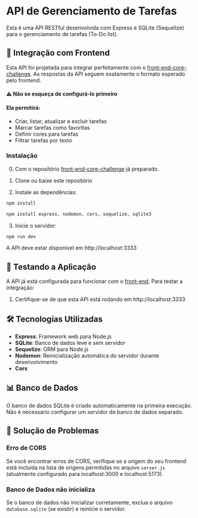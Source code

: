 # API de Gerenciamento de Tarefas

Esta é uma API RESTful desenvolvida com Express e SQLite (Sequelize) para o gerenciamento de tarefas (To-Do list).

## 🤝 Integração com Frontend
Esta API foi projetada para integrar perfeitamente com o [front-end-core-challenge](https://github.com/Lkaazz/front-end-core-challenge). As respostas da API seguem exatamente o formato esperado pelo frontend.

#### ⚠️ Não se esqueça de configurá-lo primeiro

#### Ela permitirá:

- Criar, listar, atualizar e excluir tarefas
- Marcar tarefas como favoritas
- Definir cores para tarefas
- Filtrar tarefas por texto

### Instalação
0. Com o repositório [front-end-core-challenge](https://github.com/Lkaazz/front-end-core-challenge) já preparado.
1. Clone ou baixe este repositório

2. Instale as dependências:
```bash
npm install
```
```bash
npm install express, nodemon, cors, sequelize, sqlite3
```

3. Inicie o servidor:
```bash
npm run dev
```

A API deve estar disponível em http://localhost:3333

## 🧪 Testando a Aplicação

A API já está configurada para funcionar com o [front-end](https://github.com/Lkaazz/front-end-core-challenge). Para testar a integração:

1. Certifique-se de que esta API está rodando em http://localhost:3333

## 🛠️ Tecnologias Utilizadas

- **Express**: Framework web para Node.js
- **SQLite**: Banco de dados leve e sem servidor
- **Sequelize**: ORM para Node.js
- **Nodemon**: Reinicialização automática do servidor durante desenvolvimento
- **Cors**

## 📊 Banco de Dados

O banco de dados SQLite é criado automaticamente na primeira execução. Não é necessário configurar um servidor de banco de dados separado.

## 🚧 Solução de Problemas

### Erro de CORS
Se você encontrar erros de CORS, verifique se a origem do seu frontend está incluída na lista de origens permitidas no arquivo `server.js` (atualmente configurado para localhost:3000 e localhost:5173).

### Banco de Dados não inicializa
Se o banco de dados não inicializar corretamente, exclua o arquivo `database.sqlite` (se existir) e reinicie o servidor.

